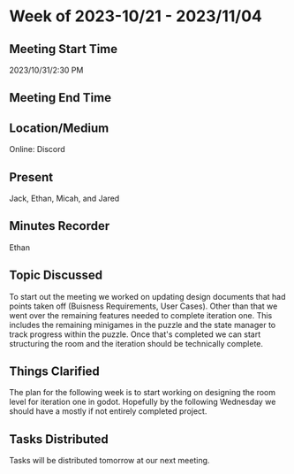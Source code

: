 # Week of 2023-10/21 - 2023/11/04

## Meeting Start Time
2023/10/31/2:30 PM

## Meeting End Time

## Location/Medium
Online: Discord

## Present
Jack, Ethan, Micah, and Jared

## Minutes Recorder
Ethan

## Topic Discussed
To start out the meeting we worked on updating design documents that had points taken off (Buisness Requirements, User Cases). Other than that we went over the remaining features needed to complete iteration one. 
This includes the remaining minigames in the puzzle and the state manager to track progress within the puzzle. Once that's completed we can start structuring the room and the iteration should be technically complete.

## Things Clarified
The plan for the following week is to start working on designing the room level for iteration one in godot. Hopefully by the following Wednesday we should have a mostly if not entirely completed project.

## Tasks Distributed
Tasks will be distributed tomorrow at our next meeting.
